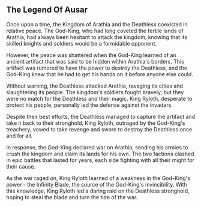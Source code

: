 ## The Legend Of Ausar

Once upon a time, the Kingdom of Arathia and the Deathless coexisted in relative peace. The God-King, who had long coveted the fertile lands of Arathia, had always been hesitant to attack the kingdom, knowing that its skilled knights and soldiers would be a formidable opponent.

However, the peace was shattered when the God-King learned of an ancient artifact that was said to be hidden within Arathia's borders. This artifact was rumored to have the power to destroy the Deathless, and the God-King knew that he had to get his hands on it before anyone else could.

Without warning, the Deathless attacked Arathia, ravaging its cities and slaughtering its people. The kingdom's soldiers fought bravely, but they were no match for the Deathless and their magic. King Ryloth, desperate to protect his people, personally led the defense against the invaders.

Despite their best efforts, the Deathless managed to capture the artifact and take it back to their stronghold. King Ryloth, outraged by the God-King's treachery, vowed to take revenge and swore to destroy the Deathless once and for all.

In response, the God-King declared war on Arathia, sending his armies to crush the kingdom and claim its lands for his own. The two factions clashed in epic battles that lasted for years, each side fighting with all their might for their cause.

As the war raged on, King Ryloth learned of a weakness in the God-King's power - the Infinity Blade, the source of the God-King's invincibility. With this knowledge, King Ryloth led a daring raid on the Deathless stronghold, hoping to steal the blade and turn the tide of the war.
